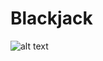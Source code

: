# Blackjack

![alt text](https://black-jack.com/es/wp-content/uploads/sites/5/2019/02/blackjack-3.jpg)
